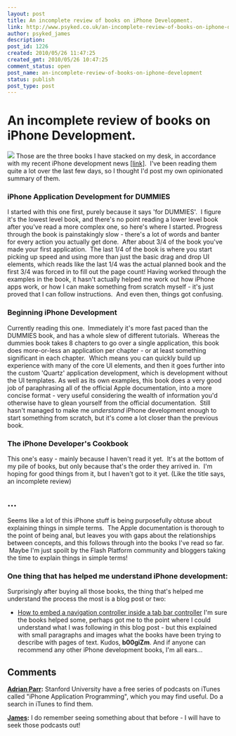 ```yaml
---
layout: post
title: An incomplete review of books on iPhone Development.
link: http://www.psyked.co.uk/an-incomplete-review-of-books-on-iphone-development/
author: psyked_james
description: 
post_id: 1226
created: 2010/05/26 11:47:25
created_gmt: 2010/05/26 10:47:25
comment_status: open
post_name: an-incomplete-review-of-books-on-iphone-development
status: publish
post_type: post
---
```


# An incomplete review of books on iPhone Development.

![](http://uploads.psyked.co.uk/2010/05/iphone-books.png) Those are the three books I have stacked on my desk, in accordance with my recent iPhone development news [[link]](/general-chit-chat/i-am-now-an-iphone-app-developer.htm).  I've been reading them quite a lot over the last few days, so I thought I'd post my own opinionated summary of them. 

### iPhone Application Development for DUMMIES

I started with this one first, purely because it says 'for DUMMIES'.  I figure it's the lowest level book, and there's no point reading a lower level book after you've read a more complex one, so here's where I started. Progress through the book is painstakingly slow - there's a lot of words and banter for every action you actually get done.  After about 3/4 of the book you've made your first application.  The last 1/4 of the book is where you start picking up speed and using more than just the basic drag and drop UI elements, which reads like the last 1/4 was the actual planned book and the first 3/4 was forced in to fill out the page count! Having worked through the examples in the book, it hasn't actually helped me work out how iPhone apps work, or how I can make something from scratch myself - it's just proved that I can follow instructions.  And even then, things got confusing. 

### Beginning iPhone Development

Currently reading this one.  Immediately it's more fast paced than the DUMMIES book, and has a whole slew of different tutorials.  Whereas the dummies book takes 8 chapters to go over a single application, this book does more-or-less an application per chapter - or at least something significant in each chapter.  Which means you can quickly build up experience with many of the core UI elements, and then it goes further into the custom 'Quartz' application development, which is development without the UI templates. As well as its own examples, this book does a very good job of paraphrasing all of the official Apple documentation, into a more concise format - very useful considering the wealth of information you'd otherwise have to glean yourself from the official documentation.  Still hasn't managed to make me _understand_ iPhone development enough to start something from scratch, but it's come a lot closer than the previous book. 

### The iPhone Developer's Cookbook

This one's easy - mainly because I haven't read it yet.  It's at the bottom of my pile of books, but only because that's the order they arrived in.  I'm hoping for good things from it, but I haven't got to it yet. (Like the title says, an incomplete review) 

## ...

Seems like a lot of this iPhone stuff is being purposefully obtuse about explaining things in simple terms.  The Apple documentation is thorough to the point of being anal, but leaves you with gaps about the relationships between concepts, and this follows through into the books I've read so far.  Maybe I'm just spoilt by the Flash Platform community and bloggers taking the time to explain things in simple terms! 

### One thing that has helped me understand iPhone development:

Surprisingly after buying all those books, the thing that's helped me understand the process the most is a blog post or two: 

  * [How to embed a navigation controller inside a tab bar controller](http://twilloapp.blogspot.com/2009/03/how-to-embed-navigation-controller.html)
I'm sure the books helped some, perhaps got me to the point where I could understand what I was following in this blog post - but this explained with small paragraphs and images what the books have been trying to describe with pages of text. Kudos, **b00giZm**. And if anyone can recommend any other iPhone development books, I'm all ears...

## Comments

**[Adrian Parr](#863 "2010-05-26 18:01:37"):** Stanford University have a free series of podcasts on iTunes called "iPhone Application Programming", which you may find useful. Do a search in iTunes to find them.

**[James](#864 "2010-05-26 22:59:54"):** I do remember seeing something about that before - I will have to seek those podcasts out!

